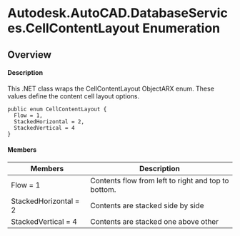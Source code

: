 # Autodesk.AutoCAD.DatabaseServices.CellContentLayout Enumeration

## Overview

#### Description
This .NET class wraps the CellContentLayout ObjectARX enum. 
These values define the content cell layout options.
```text
public enum CellContentLayout {
  Flow = 1,
  StackedHorizontal = 2,
  StackedVertical = 4
}
```

#### Members
| Members | Description |
| --- | --- |
| Flow = 1 | Contents flow from left to right and top to bottom. |
| StackedHorizontal = 2 | Contents are stacked side by side |
| StackedVertical = 4 | Contents are stacked one above other |